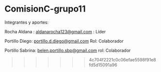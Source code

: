 # ComisionC-grupo11



Integrantes y aportes:



Rocha Aldana : aldanarocha123@gmail.com :  Líder

Portillo Diego: portillo.d.diego@gmail.com Rol: Colaborador

Portillo Sabrina: belen.portillo.sbp@gmail.com  rol: Colaborador

>>>>>>> 4c704f2221c0c06efae5598f91e8fd5d15091a96

